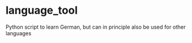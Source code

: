 # language_tool
Python script to learn German, but can in principle also be used for other languages
